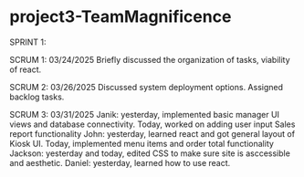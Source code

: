 # project3-TeamMagnificence

SPRINT 1:

  SCRUM 1: 03/24/2025
  Briefly discussed the organization of tasks, viability of react. 

  SCRUM 2: 03/26/2025
  Discussed system deployment options. Assigned backlog tasks.

  SCRUM 3: 03/31/2025
  Janik: yesterday, implemented basic manager UI views and database connectivity. Today, worked on adding user input Sales report functionality
  John: yesterday, learned react and got general layout of Kiosk UI. Today, implemented menu items and order total functionality 
  Jackson: yesterday and today, edited CSS to make sure site is asccessible and aesthetic.
  Daniel: yesterday, learned how to use react.
